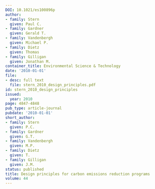 ```yaml
---
DOI: 10.1021/es100896p
author:
- family: Stern
  given: Paul C.
- family: Gardner
  given: Gerald T.
- family: Vandenbergh
  given: Michael P.
- family: Dietz
  given: Thomas
- family: Gilligan
  given: Jonathan M.
container_title: Environmental Science & Technology
date: '2010-01-01'
file:
- desc: full text
  file: stern_2010_design_principles.pdf
id: stern_2010_design_principles
issued:
  year: 2010
page: 4847-4848
pub_type: article-journal
pubdate: '2010-01-01'
short_author:
- family: Stern
  given: P.C.
- family: Gardner
  given: G.T.
- family: Vandenbergh
  given: M.P.
- family: Dietz
  given: T.
- family: Gilligan
  given: J.M.
status: published
title: Design principles for carbon emissions reduction programs
volume: 44
---
```

